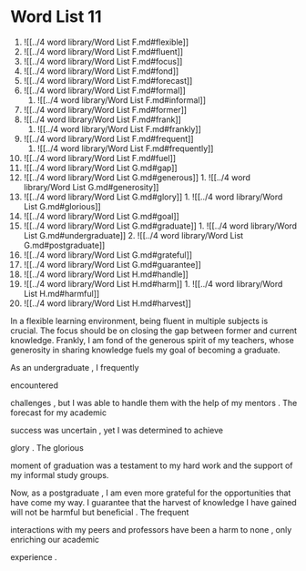 # Word List 11

1. ![[../4 word library/Word List F.md#flexible]]
2. ![[../4 word library/Word List F.md#fluent]]
3. ![[../4 word library/Word List F.md#focus]]
4. ![[../4 word library/Word List F.md#fond]]
5. ![[../4 word library/Word List F.md#forecast]]
6. ![[../4 word library/Word List F.md#formal]]
	 1. ![[../4 word library/Word List F.md#informal]]
7. ![[../4 word library/Word List F.md#former]]
8. ![[../4 word library/Word List F.md#frank]]
	 1. ![[../4 word library/Word List F.md#frankly]]
9. ![[../4 word library/Word List F.md#frequent]]
	 1. ![[../4 word library/Word List F.md#frequently]]
10. ![[../4 word library/Word List F.md#fuel]]
11. ![[../4 word library/Word List G.md#gap]]
12. ![[../4 word library/Word List G.md#generous]]
		1. ![[../4 word library/Word List G.md#generosity]]
13. ![[../4 word library/Word List G.md#glory]]
		1. ![[../4 word library/Word List G.md#glorious]]
14. ![[../4 word library/Word List G.md#goal]]
15. ![[../4 word library/Word List G.md#graduate]]
		1. ![[../4 word library/Word List G.md#undergraduate]]
		2. ![[../4 word library/Word List G.md#postgraduate]]
16. ![[../4 word library/Word List G.md#grateful]]
17. ![[../4 word library/Word List G.md#guarantee]]
18. ![[../4 word library/Word List H.md#handle]]
19. ![[../4 word library/Word List H.md#harm]]
		1. ![[../4 word library/Word List H.md#harmful]]
20. ![[../4 word library/Word List H.md#harvest]]

In a flexible learning environment, being fluent in multiple subjects is crucial. The focus should be on closing the 
gap between former and  current
 knowledge. Frankly, I am 
fond of the 
generous
 spirit
 of my teachers, whose 
generosity in sharing knowledge fuels my goal of becoming a graduate.

As an 
undergraduate
, I 
frequently
 
encountered
 
challenges
, but I was 
able
 to 
handle
 them with the help of my 
mentors
. The 
forecast
 for my 
academic
 
success
 was 
uncertain
, yet I was 
determined
 to 
achieve
 
glory
. The 
glorious
 
moment
 of 
graduation
 was a 
testament
 to my 
hard
 work and the 
support
 of my 
informal
 study groups.

Now, as a 
postgraduate
, I am 
even
 more 
grateful
 for the 
opportunities
 that have come my way. I 
guarantee
 that the 
harvest
 of 
knowledge
 I have 
gained
 will not be 
harmful
 but 
beneficial
. The 
frequent
 
interactions
 with my 
peers
 and 
professors
 have been a 
harm
 to 
none
, only 
enriching
 our 
academic
 
experience
.